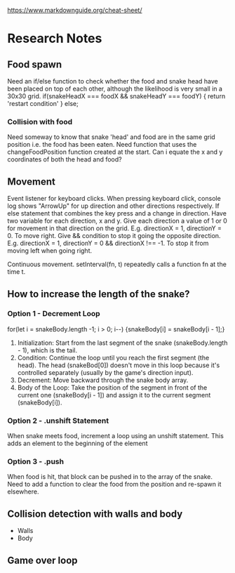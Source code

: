 https://www.markdownguide.org/cheat-sheet/

# Research Notes

## Food spawn

Need an if/else function to check whether the food and snake head have been placed on top of each other, although the likelihood is very small in a 30x30 grid.
if(snakeHeadX === foodX && snakeHeadY === foodY) {
return 'restart condition'
} else;

### Collision with food

Need someway to know that snake 'head' and food are in the same grid position i.e. the food has been eaten.
Need function that uses the changeFoodPosition function created at the start.
Can i equate the x and y coordinates of both the head and food?

## Movement

Event listener for keyboard clicks.
When pressing keyboard click, console log shows "ArrowUp" for up direction and other directions respectively.
If else statement that combines the key press and a change in direction.
Have two variable for each direction, x and y. Give each direction a value of 1 or 0 for movement in that direction on the grid.
E.g. directionX = 1, directionY = 0. To move right.
Give && condition to stop it going the opposite direction.
E.g. directionX = 1, directionY = 0 && directionX !== -1. To stop it from moving left when going right.

Continuous movement.
setInterval(fn, t) repeatedly calls a function fn at the time t.

## How to increase the length of the snake?

### Option 1 - Decrement Loop

for(let i = snakeBody.length -1; i > 0; i--) {snakeBody[i] = snakeBody[i - 1];}

1. Initialization: Start from the last segment of the snake (snakeBody.length - 1), which is the tail.
2. Condition: Continue the loop until you reach the first segment (the head). The head (snakeBod[0]) doesn't move in this loop because it's controlled separately (usually by the game's direction input).
3. Decrement: Move backward through the snake body array.
4. Body of the Loop: Take the position of the segment in front of the current one (snakeBody[i - 1]) and assign it to the current segment (snakeBody[i]).

### Option 2 - .unshift Statement

When snake meets food, increment a loop using an unshift statement. This adds an element to the beginning of the element

### Option 3 - .push

When food is hit, that block can be pushed in to the array of the snake.
Need to add a function to clear the food from the position and re-spawn it elsewhere.

## Collision detection with walls and body

-   Walls
-   Body

## Game over loop
